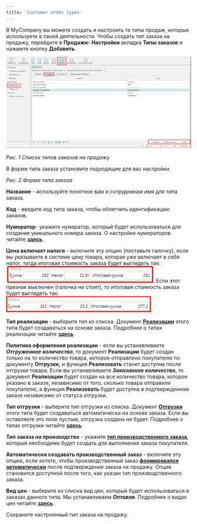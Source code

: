 ```yaml
---
title: 'Customer order types'
---
```


В MyCompany вы можете создать и настроить те типы продаж, которые используете в своей деятельности. Чтобы создать тип заказа на продажу, перейдите в **Продажи- Настройки** вкладка **Типы заказов** и нажмите кнопку **Добавить**.

![](attachments/1802803/1802805.png)

*Рис. 1 Список типов заказов на продажу*

  

В форме типа заказа установите подходящие для вас настройки.

*Рис. 2 Форма типа заказа*

  

  

**Название** - используйте понятное вам и сотрудникам имя для типа заказа.

**Код** - введите код типа заказа, чтобы облегчить идентификацию заказов.

**Нумератор**- укажите нумератор, который будет использоваться для создания уникального номера заказа. О настройке нумераторов читайте [**здесь**](Numerators.md).

**Цена включает налоги** - включите эту опцию (поставьте галочку), если вы указываете в системе цену товара, которая уже включает в себя налог, тогда итоговая стоимость заказа будет выглядеть так:![](attachments/1802803/1802807.png). Если этот признак выключен (галочка не стоит), то итоговая стоимость заказа будет выглядеть так:![](attachments/1802803/1802806.png).

**Тип реализации** - выберите тип из списка. Документ **[Реализации](Customer_invoice_and_Payment_collection.md)** этого типа будет создаваться на основе заказа. Подробнее о типах реализации читайте [**здесь**](Invoice_type.md).

**Политика оформления реализации** - если вы устанавливаете ***Отгруженное количество***, то документ **Реализации** будет создан только на то количество товара, которое отправлено покупателю по документу **Отгрузки,** и функция **Реализовать** станет доступна после отгрузки товара. Если вы устанавливаете ***Заказанное количество***, то документ **Реализации** будет создан на все количество товара, которое указано в заказе, независимо от того, сколько товара отправили покупателю, а функция **Реализовать** будет доступна в подтвержденном заказе независимо от статуса отгрузки.

**Тип отгрузки** - выберите тип отгрузки из списка. Документ [**Отгрузки**](Shipments.md) этого типа будет создаваться автоматически на основе заказа. Если вы оставляете это поле пустым, отгрузка создана не будет. Подробнее о типах отгрузки читайте [**здесь**](Shipment_type.md).

**Тип заказа на производство** - укажите [**тип производственного заказа**](Manufacturing_order_type.md), который необходимо будет создать для выполнения заказа покупателя.

**Автоматически создавать производственный заказ** - включите эту опцию, если хотите, чтобы производственный заказ [**формировался автоматически**](Auto_created_manufacturing_order_from_customer_order.md) после подтверждения заказа на продажу. Опция становится доступной после того, как указан тип производственного заказа.

**Вид цен** - выберите из списка вид цен, который будет использоваться в заказах данного типа. Мы устанавливаем ***Оптовая***. Подробнее о видах цен читайте [**здесь**](Price_type_settings.md).

Сохраните настроенный тип заказа на продажу.

  



  
